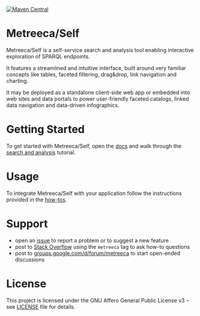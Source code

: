 
[![Maven Central](https://img.shields.io/maven-central/v/com.metreeca/self.svg)](https://search.maven.org/artifact/com.metreeca/self/)

# Metreeca/Self

Metreeca/Self is a self-service search and analysis tool enabling interactive exploration of SPARQL endpoints.

It features a streamlined and intuitive interface, built around very familiar concepts like tables, faceted filtering, drag&drop, link navigation and charting.

It may be deployed as a standalone client-side web app or embedded into web sites and data portals to power user-friendly faceted catalogs, linked data navigation and data-driven infographics.

# Getting Started

To get started with Metreeca/Self, open the [docs](https://metreeca.github.io/self/) and walk through the [search and analysis](https://metreeca.github.io/self/tutorials/search-and-analysis) tutorial.

# Usage

To integrate Metreeca/Self with your application follow the instructions provided in the [how-tos](https://metreeca.github.io/self/#how-to).

# Support

- open an [issue](https://github.com/metreeca/self/issues) to report a problem or to suggest a new feature
- post to [Stack Overflow](https://stackoverflow.com/questions/ask?tags=metreeca) using the `metreeca` tag to ask how-to questions
- post to [groups.google.com/d/forum/metreeca](https://groups.google.com/d/forum/metreeca) to start open-ended discussions

# License

This project is licensed under the GNU Affero General Public License v3 – see [LICENSE](LICENSE) file for details.